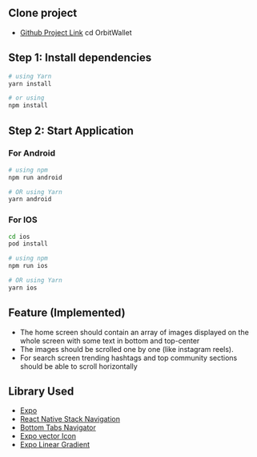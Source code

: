## Clone project

- [Github Project Link](https://github.com/SaurabhKumarVerma/OrbitWallet)
  cd OrbitWallet

## Step 1: Install dependencies

```bash
# using Yarn
yarn install

# or using
npm install

```

## Step 2: Start Application

### For Android

```bash
# using npm
npm run android

# OR using Yarn
yarn android
```

### For IOS

```bash
cd ios
pod install

# using npm
npm run ios

# OR using Yarn
yarn ios
```

## Feature (Implemented)

- The home screen should contain an array of images displayed on the whole screen with some text in bottom and top-center
- The images should be scrolled one by one (like instagram reels).
- For search screen trending hashtags and top community sections should be able to scroll horizontally

## Library Used

- [Expo](https://reactnative.dev/docs/environment-setup)
- [React Native Stack Navigation](https://reactnavigation.org/docs/native-stack-navigator)
- [Bottom Tabs Navigator](https://reactnavigation.org/docs/bottom-tab-navigator)
- [Expo vector Icon](https://www.npmjs.com/package/react-native-vector-icons)
- [Expo Linear Gradient](https://docs.expo.dev/versions/latest/sdk/linear-gradient/)
